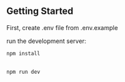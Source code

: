 ## Getting Started

First, create .env file from .env.example

run the development server:

```bash
npm install


npm run dev
```
